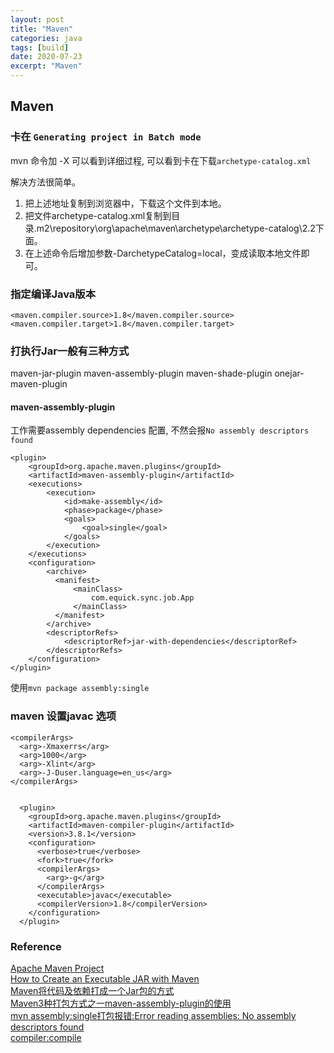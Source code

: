 ```yaml
---
layout: post
title: "Maven"
categories: java
tags: [build]
date: 2020-07-23
excerpt: "Maven"
---
```


## Maven

### 卡在 `Generating project in Batch mode`

mvn 命令加 -X 可以看到详细过程, 可以看到卡在下载`archetype-catalog.xml`

解决方法很简单。
1. 把上述地址复制到浏览器中，下载这个文件到本地。
2. 把文件archetype-catalog.xml复制到目录.m2\repository\org\apache\maven\archetype\archetype-catalog\2.2下面。
3. 在上述命令后增加参数-DarchetypeCatalog=local，变成读取本地文件即可。

### 指定编译Java版本

    <maven.compiler.source>1.8</maven.compiler.source>
    <maven.compiler.target>1.8</maven.compiler.target>

### 打执行Jar一般有三种方式

maven-jar-plugin
maven-assembly-plugin
maven-shade-plugin
onejar-maven-plugin

#### maven-assembly-plugin
工作需要assembly dependencies 配置, 不然会报`No assembly descriptors found`

    <plugin>
        <groupId>org.apache.maven.plugins</groupId>
        <artifactId>maven-assembly-plugin</artifactId>
        <executions>
            <execution>
                <id>make-assembly</id>
                <phase>package</phase>
                <goals>
                    <goal>single</goal>
                </goals>
            </execution>
        </executions>
        <configuration>
            <archive>
              <manifest>
                  <mainClass>
                      com.equick.sync.job.App
                  </mainClass>
              </manifest>
            </archive>
            <descriptorRefs>
                <descriptorRef>jar-with-dependencies</descriptorRef>
            </descriptorRefs>
        </configuration>
    </plugin>

使用`mvn package assembly:single`


### maven 设置javac 选项

    <compilerArgs>
      <arg>-Xmaxerrs</arg>
      <arg>1000</arg>
      <arg>-Xlint</arg>
      <arg>-J-Duser.language=en_us</arg>
    </compilerArgs>

    
      <plugin>
        <groupId>org.apache.maven.plugins</groupId>
        <artifactId>maven-compiler-plugin</artifactId>
        <version>3.8.1</version>
        <configuration>
          <verbose>true</verbose>
          <fork>true</fork>
          <compilerArgs>
            <arg>-g</arg>
          </compilerArgs>
          <executable>javac</executable>
          <compilerVersion>1.8</compilerVersion>
        </configuration>
      </plugin>

### Reference
[Apache Maven Project](http://maven.apache.org/guides/getting-started/maven-in-five-minutes.html)  
[How to Create an Executable JAR with Maven](https://www.baeldung.com/executable-jar-with-maven)  
[Maven将代码及依赖打成一个Jar包的方式](https://www.cnblogs.com/zhangwuji/p/10040834.html)  
[Maven3种打包方式之一maven-assembly-plugin的使用](https://www.cnblogs.com/xd502djj/p/12162335.html)  
[mvn assembly:single打包报错:Error reading assemblies: No assembly descriptors found](https://blog.csdn.net/znsqingfeng/article/details/51302033)  
[compiler:compile](http://maven.apache.org/plugins/maven-compiler-plugin/compile-mojo.html#compilerArgs)  

